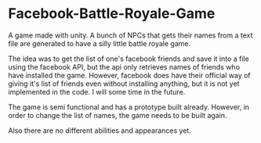 # Facebook-Battle-Royale-Game

A game made with unity. A bunch of NPCs that gets their names from a text file are generated to have a silly little battle royale game.

The idea was to get the list of one's facebook friends and save it into a file using the facebook API, but the api only retrieves names of friends who have installed the game. However, facebook does have their official way of giving it's list of friends even without installing anything, but it is not yet implemented in the code. I will some time in the future.

The game is semi functional and has a prototype built already. However, in order to change the list of names, the game needs to be built again.

Also there are no different abilities and appearances yet.
